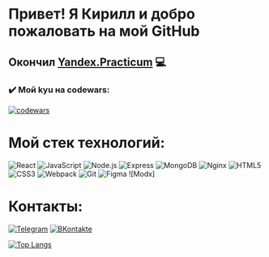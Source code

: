 # Привет! Я Кирилл и добро пожаловать на мой GitHub
## Окончил [Yandex.Practicum](https://practicum.yandex.ru/web/) :computer:

### :heavy_check_mark: Мой kyu на codewars:
[![codewars](https://www.codewars.com/users/KirillEvo/badges/large)](https://www.codewars.com/users/KirillEvo)

# Мой стек технологий:
![React](https://img.shields.io/badge/-React-090909?style=for-the-badge&logo=React)
![JavaScript](https://img.shields.io/badge/-JavaScript-090909?style=for-the-badge&logo=JavaScript)
![Node.js](https://img.shields.io/badge/-Node.js-090909?style=for-the-badge&logo=Node.js)
![Express](https://img.shields.io/badge/-Express-090909?style=for-the-badge&logo=Express)
![MongoDB](https://img.shields.io/badge/-MongoDB-090909?style=for-the-badge&logo=MongoDB)
![Nginx](https://img.shields.io/badge/-Nginx-090909?style=for-the-badge&logo=Nginx)
![HTML5](https://img.shields.io/badge/-HTML5-090909?style=for-the-badge&logo=HTML5)
![CSS3](https://img.shields.io/badge/-CSS3-090909?style=for-the-badge&logo=CSS3)
![Webpack](https://img.shields.io/badge/-Webpack-090909?style=for-the-badge&logo=Webpack)
![Git](https://img.shields.io/badge/-Git-090909?style=for-the-badge&logo=Git)
![Figma](https://img.shields.io/badge/-Figma-090909?style=for-the-badge&logo=Figma)
![Modx]

# Контакты:
[![Telegram](https://img.shields.io/badge/-Telegram-090909?style=for-the-badge&logo=Telegram)](https://t.me/https://t.me/kdvoryaninov)
[![ВKontakte](https://img.shields.io/badge/-Вконтакте-090909?style=for-the-badge&logo=VK)](https://vk.com/sayonara_python)

[![Top Langs](https://github-readme-stats.vercel.app/api/top-langs/?username=KirillEvo&layout=compact)](https://github.com/anuraghazra/github-readme-stats)